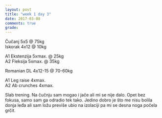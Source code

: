 ```yaml
---
layout: post
title: "week 1 day 3"
date: 2017-03-08
comments: true
grade:
---
```


Čučanj 5x5 @ 75kg  
Iskorak 4x12 @ 10kg  

A1 Ekstenzija 5xmax. @ 25kg  
A2 Fleksija 5xmax. @ 35kg  

Romanian DL 4x12-15 @ 70-60kg  

A1 Leg raise 4xmax.   
A2 Ab crunches 4xmax.  

Slab trening. Na čučnju sam mogao i jače ali mi se nije dalo. Opet bez fokusa, samo sam ga odradio tek tako. Jedino dobro je što me nisu bolila donja leđa ali sam ložu previše ubio na izolaciji pa mi se desna noga počela grčit.
